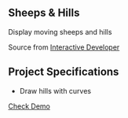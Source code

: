 ## Sheeps & Hills

Display moving sheeps and hills

Source from [Interactive Developer](https://www.youtube.com/watch?v=hCHL7sydzn0&t=120s)

## Project Specifications

- Draw hills with curves

[Check Demo](https://wwdbsh.github.io/vanilla-js-projects/projects/sheeps-and-hills/)
